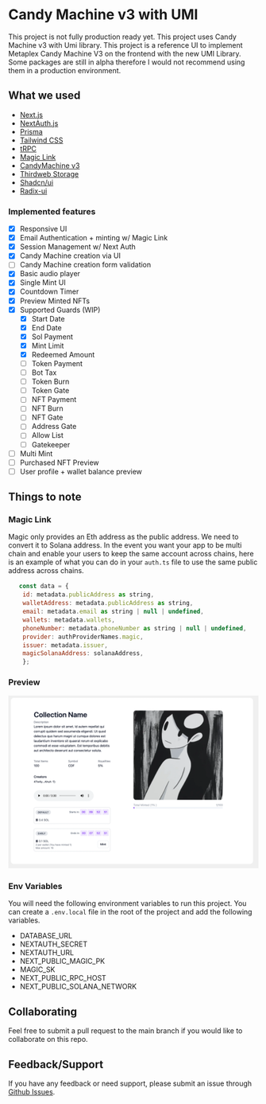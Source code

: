 # Candy Machine v3 with UMI

This project is not fully production ready yet. This project uses Candy Machine v3 with Umi library. This project is a reference UI to implement Metaplex Candy Machine V3 on the frontend with the new UMI Library. Some packages are still in alpha therefore I would not recommend using them in a production environment.

## What we used

- [Next.js](https://nextjs.org)
- [NextAuth.js](https://next-auth.js.org)
- [Prisma](https://prisma.io)
- [Tailwind CSS](https://tailwindcss.com)
- [tRPC](https://trpc.io)
- [Magic Link](https://magic.link/)
- [CandyMachine v3]()
- [Thirdweb Storage](https://portal.thirdweb.com/typescript/storage)
- [Shadcn/ui](https://ui.shadcn.com)
- [Radix-ui](https://www.radix-ui.com)

### Implemented features

- [x] Responsive UI
- [x] Email Authentication + minting w/ Magic Link
- [x] Session Management w/ Next Auth
- [x] Candy Machine creation via UI
- [ ] Candy Machine creation form validation
- [x] Basic audio player
- [x] Single Mint UI
- [x] Countdown Timer
- [x] Preview Minted NFTs
- [x] Supported Guards (WIP)
  - [x] Start Date
  - [x] End Date
  - [x] Sol Payment
  - [x] Mint Limit
  - [x] Redeemed Amount
  - [ ] Token Payment
  - [ ] Bot Tax
  - [ ] Token Burn
  - [ ] Token Gate
  - [ ] NFT Payment
  - [ ] NFT Burn
  - [ ] NFT Gate
  - [ ] Address Gate
  - [ ] Allow List
  - [ ] Gatekeeper
- [ ] Multi Mint
- [ ] Purchased NFT Preview
- [ ] User profile + wallet balance preview

## Things to note

### Magic Link

Magic only provides an Eth address as the public address. We need to convert it to Solana address. In the event you want your app to be multi chain and enable your users to keep the same account across chains, here is an example of what you can do in your `auth.ts` file to use the same public address across chains.

```js
   const data = {
    id: metadata.publicAddress as string,
    walletAddress: metadata.publicAddress as string,
    email: metadata.email as string | null | undefined,
    wallets: metadata.wallets,
    phoneNumber: metadata.phoneNumber as string | null | undefined,
    provider: authProviderNames.magic,
    issuer: metadata.issuer,
    magicSolanaAddress: solanaAddress,
    };
```

### Preview

![Desktop preview](https://github.com/sadboyrecords/drops-solana/blob/main/public/screenshots/collection-details.png)

### Env Variables

You will need the following environment variables to run this project. You can create a `.env.local` file in the root of the project and add the following variables.

- DATABASE_URL
- NEXTAUTH_SECRET
- NEXTAUTH_URL
- NEXT_PUBLIC_MAGIC_PK
- MAGIC_SK
- NEXT_PUBLIC_RPC_HOST
- NEXT_PUBLIC_SOLANA_NETWORK

## Collaborating

Feel free to submit a pull request to the main branch if you would like to collaborate on this repo.

## Feedback/Support

If you have any feedback or need support, please submit an issue through [Github Issues](https://github.com/sadboyrecords/drops-solana/issues).
